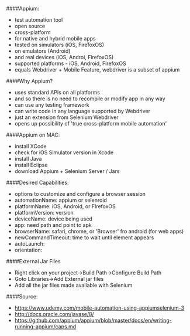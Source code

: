 ####Appium:

- test automation tool
- open source
- cross-platform
- for native and hybrid mobile apps
- tested on simulators (iOS, FirefoxOS)
- on emulators (Android)
- and real devices (iOS, Androi, FirefoxOS)
- supported platforms - iOS, Android, FirefoxOS
- equals Webdriver + Mobile Feature, webdriver is a subset of appium

####Why Appium?

- uses standard APIs on all platforms
- and so there is no need to recompile or modify app in any way
- can use any testing framework
- can write code in any language supported by Webdriver
- just an extension from Selenium Webdriver
- opens up possibility of 'true cross-platform mobile automation'

####Appium on MAC:

- install XCode
- check for iOS Simulator version in Xcode
- install Java
- install Eclipse
- download Appium + Selenium Server / Jars

####Desired Capabilities:

- options to customize and configure a browser session
- automationName: appium or selenroid
- platformName: iOS, Android, or FIrefoxOS
- platformVersion: version
- deviceName: device being used
- app: need path and point to apk 
- browserName: safari, chrome, or 'Browser' fro android (for web apps)
- newCommandTimeout: time to wait until element appears
- autoLaunch:
- orientation: 

####External Jar Files

- Right click on your project->Build Path->Configure Build Path
- Goto Libraries->Add External jar files
- Add all the jar files made available with Selenium



####Source:

* https://www.udemy.com/mobile-automation-using-appiumselenium-3
* http://docs.oracle.com/javase/8/
* https://github.com/appium/appium/blob/master/docs/en/writing-running-appium/caps.md